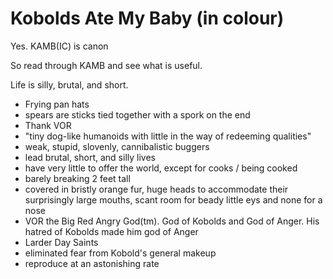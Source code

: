 # Kobolds Ate My Baby (in colour)

Yes. KAMB(IC) is canon

So read through KAMB and see what is useful.

Life is silly, brutal, and short.


* Frying pan hats
* spears are sticks tied together with a spork on the end
* Thank VOR
* "tiny dog-like humanoids with little in the way of redeeming qualities"
* weak, stupid, slovenly, cannibalistic buggers
* lead brutal, short, and silly lives
* have very little to offer the world, except for cooks / being cooked
* barely breaking 2 feet tall
* covered in bristly orange fur, huge heads to accommodate their
  surprisingly large mouths, scant room for beady little eys and none for a nose
* VOR the Big Red Angry God(tm). God of Kobolds and God of Anger. His hatred of
  Kobolds made him god of Anger
* Larder Day Saints
* eliminated fear from Kobold's general makeup
* reproduce at an astonishing rate

